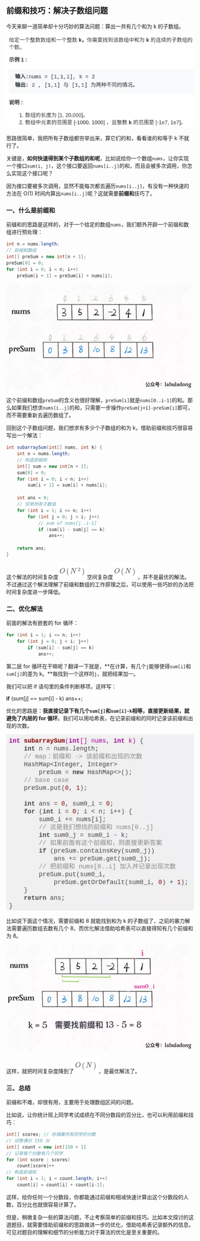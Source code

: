 ## 前缀和技巧：解决子数组问题

今天来聊一道简单却十分巧妙的算法问题：算出一共有几个和为 k 的子数组。

![图片](./images/前缀和技巧/1.jpg)

思路很简单，我把所有子数组都穷举出来，算它们的和，看看谁的和等于 k 不就行了。

关键是，**如何快速得到某个子数组的和呢**，比如说给你一个数组`nums`，让你实现一个接口`sum(i, j)`，这个接口要返回`nums[i..j]`的和，而且会被多次调用，你怎么实现这个接口呢？

因为接口要被多次调用，显然不能每次都去遍历`nums[i..j]`，有没有一种快速的方法在 O(1) 时间内算出`nums[i..j]`呢？这就需要**前缀和**技巧了。

### 一、什么是前缀和

前缀和的思路是这样的，对于一个给定的数组`nums`，我们额外开辟一个前缀和数组进行预处理：

```java
int n = nums.length;
// 前缀和数组
int[] preSum = new int[n + 1];
preSum[0] = 0;
for (int i = 0; i < n; i++)
    preSum[i + 1] = preSum[i] + nums[i];
```

![图片](./images/前缀和技巧/2.jpg)

这个前缀和数组`preSum`的含义也很好理解，`preSum[i]`就是`nums[0..i-1]`的和。那么如果我们想求`nums[i..j]`的和，只需要一步操作`preSum[j+1]-preSum[i]`即可，而不需要重新去遍历数组了。

回到这个子数组问题，我们想求有多少个子数组的和为 k，借助前缀和技巧很容易写出一个解法：

```java
int subarraySum(int[] nums, int k) {
    int n = nums.length;
    // 构造前缀和
    int[] sum = new int[n + 1];
    sum[0] = 0; 
    for (int i = 0; i < n; i++)
        sum[i + 1] = sum[i] + nums[i];

    int ans = 0;
    // 穷举所有子数组
    for (int i = 1; i <= n; i++)
        for (int j = 0; j < i; j++)
            // sum of nums[j..i-1]
            if (sum[i] - sum[j] == k)
                ans++;

    return ans;
}
```

这个解法的时间复杂度![图片](./images/前缀和技巧/6.jpg)空间复杂度![图片](./images/前缀和技巧/7.jpg)，并不是最优的解法。不过通过这个解法理解了前缀和数组的工作原理之后，可以使用一些巧妙的办法把时间复杂度进一步降低。

### 二、优化解法

前面的解法有嵌套的 for 循环：

```java
for (int i = 1; i <= n; i++)
    for (int j = 0; j < i; j++)
        if (sum[i] - sum[j] == k)
            ans++;
```

第二层 for 循环在干嘛呢？翻译一下就是，**在计算，有几个`j`能够使得`sum[i]`和`sum[j]`的差为 k。**毎找到一个这样的`j`，就把结果加一。

我们可以把 if 语句里的条件判断移项，这样写：

**if** (sum[j] == sum[i] - k)
  ans++;

优化的思路是：**我直接记录下有几个`sum[j]`和`sum[i]-k`相等，直接更新结果，就避免了内层的 for 循环**。我们可以用哈希表，在记录前缀和的同时记录该前缀和出现的次数。

![图片](./images/前缀和技巧/3.jpg)

比如说下面这个情况，需要前缀和 8 就能找到和为 k 的子数组了，之前的暴力解法需要遍历数组去数有几个 8，而优化解法借助哈希表可以直接得知有几个前缀和为 8。

![图片](./images/前缀和技巧/4.jpg)

这样，就把时间复杂度降到了![图片](./images/前缀和技巧/5.jpg)，是最优解法了。

### 三、总结

前缀和不难，却很有用，主要用于处理数组区间的问题。

比如说，让你统计班上同学考试成绩在不同分数段的百分比，也可以利用前缀和技巧：

```java
int[] scores; // 存储着所有同学的分数
// 试卷满分 150 分
int[] count = new int[150 + 1]
// 记录每个分数有几个同学
for (int score : scores)
    count[score]++
// 构造前缀和
for (int i = 1; i < count.length; i++)
    count[i] = count[i] + count[i-1];
```

这样，给你任何一个分数段，你都能通过前缀和相减快速计算出这个分数段的人数，百分比也就很容易计算了。

但是，稍微复杂一些的算法问题，不止考察简单的前缀和技巧。比如本文探讨的这道题目，就需要借助前缀和的思路做进一步的优化，借助哈希表记录额外的信息。可见对题目的理解和细节的分析能力对于算法的优化是至关重要的。
